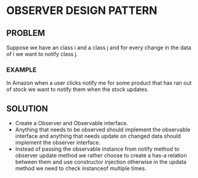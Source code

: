 # OBSERVER DESIGN PATTERN

## PROBLEM
Suppose we have an class i and a class j and for every change in the data of i we want to notify class j.

### EXAMPLE
In Amazon when a user clicks notify me for some product that has ran out of stock we want to notify them
when the stock updates.

## SOLUTION
- Create a Observer and Observable interface.
- Anything that needs to be observed should implement the observable interface and anything that needs update 
on changed data should implement the observer interface.
- Instead of passing the observable instance from notify method to observer update method we rather choose to
create a has-a relation between them and use constructor injection otherwise in the updata method we need to
check instanceof multiple times.